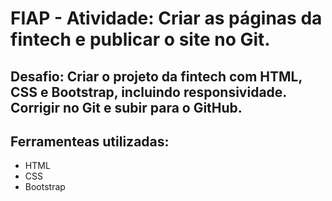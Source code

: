 # FIAP - Atividade: Criar as páginas da fintech e publicar o site no Git.

## Desafio: Criar o projeto da fintech com HTML, CSS e Bootstrap, incluindo responsividade. Corrigir no Git e subir para o GitHub.

## Ferramenteas utilizadas:
* HTML
* CSS
* Bootstrap
